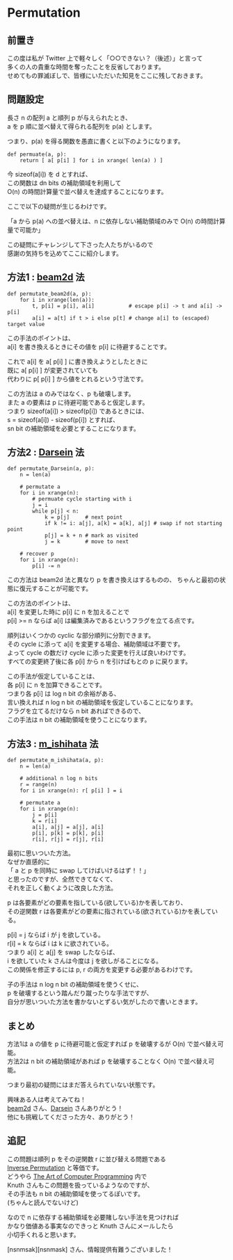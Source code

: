 # Permutation

## 前置き

この度は私が Twitter 上で軽々しく「○○できない？（後述）」と言って  
多くの人の貴重な時間を奪ったことを反省しております。  
せめてもの罪滅ぼしで、皆様にいただいた知見をここに残しておきます。

## 問題設定

長さ n の配列 a と順列 p が与えられたとき、  
a を p 順に並べ替えて得られる配列を p(a) とします。  

つまり、p(a) を得る関数を愚直に書くと以下のようになります。

    def permuate(a, p):
        return [ a[ p[i] ] for i in xrange( len(a) ) ]

今 sizeof(a[i]) を d とすれば、  
この関数は dn bits の補助領域を利用して  
O(n) の時間計算量で並べ替えを達成することになります。  

ここで以下の疑問が生じるわけです。

「a から p(a) への並べ替えは、n に依存しない補助領域のみで O(n) の時間計算量で可能か」

この疑問にチャレンジして下さった人たちがいるので  
感謝の気持ちを込めてここに紹介します。


## 方法1 : [beam2d][beam2d] 法

    def permutate_beam2d(a, p):
        for i in xrange(len(a)):
            t, p[i] = p[i], a[i]           # escape p[i] -> t and a[i] -> p[i]
            a[i] = a[t] if t > i else p[t] # change a[i] to (escaped) target value

この手法のポイントは、  
a[i] を書き換えるときにその値を p[i] に待避することです。  

これで a[i] を a[ p[i] ] に書き換えようとしたときに  
既に a[ p[i] ] が変更されていても  
代わりに p[ p[i] ] から値をとれるという寸法です。  

この方法は a のみではなく、p も破壊します。  
また a の要素は p に待避可能であると仮定します。  
つまり sizeof(a[i]) > sizeof(p[i]) であるときには、  
s = sizeof(a[i]) - sizeof(p[i]) とすれば、  
sn bit の補助領域を必要とすることになります。


## 方法2 : [Darsein][Darsein] 法

    def permutate_Darsein(a, p):
        n = len(a)

        # permutate a
        for i in xrange(n):
            # permuate cycle starting with i
            j = i
            while p[j] < n:
                k = p[j]     # next point
                if k != i: a[j], a[k] = a[k], a[j] # swap if not starting point
                p[j] = k + n # mark as visited
                j = k        # move to next

        # recover p
        for i in xrange(n):
            p[i] -= n

この方法は beam2d 法と異なり p を書き換えはするものの、
ちゃんと最初の状態に復元することが可能です。

この方法のポイントは、  
a[i] を変更した時に p[i] に n を加えることで  
p[i] >= n ならば a[i] は編集済みであるというフラグを立てる点です。  

順列はいくつかの cyclic な部分順列に分割できます。  
その cycle に添って a[i] を変更する場合、補助領域は不要です。  
よって cycle の数だけ cycle に添った変更を行えば良いわけです。  
すべての変更終了後に各 p[i] から n を引けばもとの p に戻ります。

この手法が仮定していることは、  
各 p[i] に n を加算できることです。  
つまり各 p[i] は log n bit の余裕がある、  
言い換えれば n log n bit の補助領域を仮定していることになります。  
フラグを立てるだけなら n bit あればできるので、  
この手法は n bit の補助領域を使うことになります。


## 方法3 : [m_ishihata][m_ishihata] 法

    def permutate_m_ishihata(a, p):
        n = len(a)

        # additional n log n bits
        r = range(n)
        for i in xrange(n): r[ p[i] ] = i

        # permutate a
        for i in xrange(n):
            j = p[i]
            k = r[i]
            a[i], a[j] = a[j], a[i]
            p[i], p[k] = p[k], p[i]
            r[i], r[j] = r[j], r[i]

最初に思いついた方法。  
なぜか直感的に  
「 a と p を同時に swap してけばいけるはず！！」  
と思ったのですが、全然できてなくて、  
それを正しく動くように改良した方法。  

p は各要素がどの要素を指している(欲している)かを表しており、  
その逆関数 r は各要素がどの要素に指されている(欲されている)かを表している。  

p[i] = j ならば i が j を欲している。  
r[i] = k ならば i は k に欲されている。  
つまり a[i] と a[j] を swap したならば、  
i を欲していた k さんは今度は j を欲しがることになる。  
この関係を修正するには p, r の両方を変更する必要があるわけです。  

子の手法は n log n bit の補助領域を使うくせに、  
p を破壊するという踏んだり蹴ったりな手法ですが、  
自分が思いついた方法を書かないとずるい気がしたので書いときます。


## まとめ

方法1は a の値を p に待避可能と仮定すれば p を破壊するが O(n) で並べ替え可能。  
方法2は n bit の補助領域があれば p を破壊することなく O(n) で並べ替え可能。  

つまり最初の疑問にはまだ答えられていない状態です。  

興味ある人は考えてみてね！  
[beam2d][beam2d] さん、[Darsein][Darsein] さんありがとう！  
他にも挑戦してくださった方々、ありがとう！

## 追記

この問題は順列 p をその逆関数 r に並び替える問題である  
[Inverse Permutation][inverse permutation] と等価です。  
どうやら [The Art of Computer Programming][taocp] 内で  
Knuth さんもこの問題を扱っているようなのですが、  
その手法も n bit の補助領域を使ってるぽいです。  
(ちゃんと読んでないけど)  

なので n に依存する補助領域を必要賭しない手法を見つければ  
かなり価値ある事実なのできっと Knuth さんにメールしたら  
小切手くれると思います。

[nsnmsak][nsnmask] さん、情報提供有難うございました！


[beam2d]: https://twitter.com/beam2d "beam2d"
[Darsein]: https://twitter.com/Darsein "Darsein"
[m_ishihata]: https://twitter.com/m_ishihata "m_ishihata"
[nsnmsak]: https://twitter.com/nsnmsak "nsnmsak"
[inverse permutation]: http://mathworld.wolfram.com/InversePermutation.html "Inverser Permutation"
[taocp]: http://ja.wikipedia.org/wiki/The_Art_of_Computer_Programming "The Art of Computer Programming"
